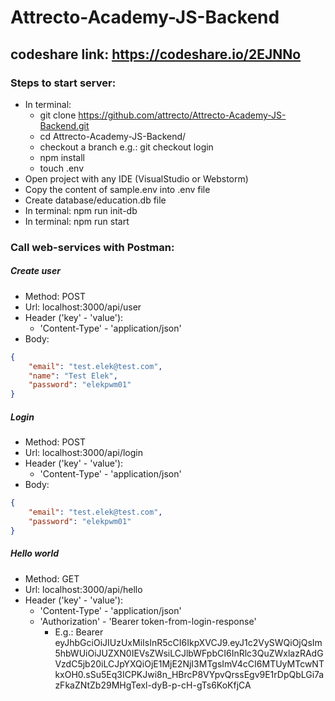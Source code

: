 # Attrecto-Academy-JS-Backend

codeshare link:
https://codeshare.io/2EJNNo
---

### Steps to start server:
- In terminal:
    - git clone https://github.com/attrecto/Attrecto-Academy-JS-Backend.git
	- cd Attrecto-Academy-JS-Backend/
	- checkout a branch e.g.: git checkout login
	- npm install
	- touch .env
- Open project with any IDE (VisualStudio or Webstorm)
- Copy the content of sample.env into .env file
- Create database/education.db file
- In terminal: npm run init-db
- In terminal: npm run start

### Call web-services with Postman:
##### Create user
- Method: POST
- Url: localhost:3000/api/user
- Header ('key' - 'value'):
    - 'Content-Type' - 'application/json'
- Body:
```json
{
    "email": "test.elek@test.com",
    "name": "Test Elek",
    "password": "elekpwm01"
}
```

##### Login
- Method: POST
- Url: localhost:3000/api/login
- Header ('key' - 'value'):
    - 'Content-Type' - 'application/json'
- Body:
```json
{
    "email": "test.elek@test.com",
    "password": "elekpwm01"
}
```

##### Hello world
- Method: GET
- Url: localhost:3000/api/hello
- Header ('key' - 'value'):
    - 'Content-Type' - 'application/json'
    - 'Authorization' - 'Bearer token-from-login-response'
        - E.g.: Bearer eyJhbGciOiJIUzUxMiIsInR5cCI6IkpXVCJ9.eyJ1c2VySWQiOjQsIm5hbWUiOiJUZXN0IEVsZWsiLCJlbWFpbCI6InRlc3QuZWxlazRAdGVzdC5jb20iLCJpYXQiOjE1MjE2NjI3MTgsImV4cCI6MTUyMTcwNTkxOH0.sSu5Eq3ICPKJwi8n_HBrcP8VYpvQrssEgv9E1rDpQbLGi7azFkaZNtZb29MHgTexl-dyB-p-cH-gTs6KoKfjCA
